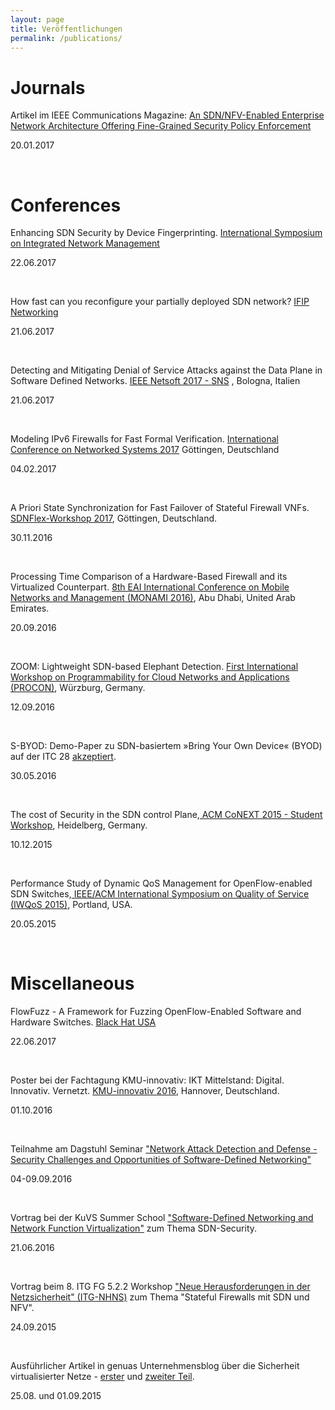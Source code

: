 ```yaml
---
layout: page
title: Veröffentlichungen
permalink: /publications/
---
```



<h1>Journals</h1>

Artikel im  IEEE Communications Magazine:  <a href="http://ieeexplore.ieee.org/document/7828267/">An SDN/NFV-Enabled Enterprise Network Architecture Offering Fine-Grained Security Policy Enforcement</a>

<p class="post-meta">20.01.2017</p><br>


<h1>Conferences</h1>

Enhancing SDN Security by Device Fingerprinting. <a href="http://im2017.ieee-im.org/"> International Symposium on Integrated Network Management</a>
<p class="post-meta">22.06.2017</p><br>

How fast can you reconfigure your partially deployed SDN network? <a href="http://networking.ifip.org/2017/">IFIP Networking</a>
<p class="post-meta">21.06.2017</p><br>

Detecting and Mitigating Denial of Service Attacks against the Data Plane in Software Defined Networks. <a href="http://http://sns2017.eu/">IEEE Netsoft 2017 - SNS</a> , Bologna, Italien

<p class="post-meta">21.06.2017</p><br>

Modeling IPv6 Firewalls for Fast Formal Verification. <a href="http://netsys17.uni-goettingen.de/">International Conference on Networked Systems 2017</a> Göttingen, Deutschland

<p class="post-meta">04.02.2017</p><br>

A Priori State Synchronization for Fast Failover of Stateful Firewall VNFs. <a href="http://sdnflex.org/">SDNFlex-Workshop 2017</a>, Göttingen, Deutschland.

<p class="post-meta">30.11.2016</p><br>

Processing Time Comparison of a Hardware-Based Firewall and its Virtualized Counterpart. <a href="http://mon-ami.org/2016/show/accepted-papers">8th EAI International Conference on Mobile Networks and Management (MONAMI 2016)</a>, Abu Dhabi, United Arab Emirates.

<p class="post-meta">20.09.2016</p><br>

ZOOM: Lightweight SDN-based Elephant Detection. <a href="http://procon-workshop.com/">First International Workshop on Programmability for Cloud Networks and Applications (PROCON)</a>, Würzburg, Germany.

<p class="post-meta">12.09.2016</p><br>

S-BYOD: Demo-Paper zu SDN-basiertem »Bring Your Own Device« (BYOD) auf der ITC 28 <a href="/project/2016/05/30/sbyod-demo-itc.html">akzeptiert</a>.

<p class="post-meta">30.05.2016</p><br>

The cost of Security in the SDN control Plane,<a href="http://conferences2.sigcomm.org/co-next/2015/#!/home"> ACM CoNEXT 2015 - Student Workshop</a>, Heidelberg, Germany.

<p class="post-meta">10.12.2015</p><br>

Performance Study of Dynamic QoS Management for OpenFlow-enabled SDN Switches,<a href="http://iwqos2015.ieee-iwqos.org/"> IEEE/ACM International Symposium on Quality of Service (IWQoS 2015)</a>, Portland, USA.

<p class="post-meta">20.05.2015</p><br>


<h1>Miscellaneous</h1>

FlowFuzz - A Framework for Fuzzing OpenFlow-Enabled Software and Hardware Switches. <a href="https://www.blackhat.com/us-17/"> Black Hat USA</a>
<p class="post-meta">22.06.2017</p><br>

Poster bei der Fachtagung KMU-innovativ: IKT Mittelstand: Digital. Innovativ. Vernetzt. <a href="http://www.softwaresysteme.pt-dlr.de/de/fachtagung-2016.php">KMU-innovativ 2016</a>, Hannover, Deutschland.

<p class="post-meta">01.10.2016</p><br>

Teilnahme am Dagstuhl Seminar <a href="http://www.dagstuhl.de/de/programm/kalender/semhp/?semnr=16361">"Network Attack Detection and Defense - Security Challenges and Opportunities of Software-Defined Networking"</a>

<p class="post-meta">04-09.09.2016</p><br>

Vortrag bei der KuVS Summer School <a href="https://cs.uni-paderborn.de/cn/events/kuvs2016/">"Software-Defined Networking and Network Function Virtualization"</a> zum Thema SDN-Security.

<p class="post-meta">21.06.2016</p><br>

Vortrag beim 8. ITG FG 5.2.2 Workshop <a href="http://kn.inf.uni-tuebingen.de/ITG-NHNS-2015">"Neue Herausforderungen in der Netzsicherheit" (ITG-NHNS)</a> zum Thema "Stateful Firewalls mit SDN und NFV".

<p class="post-meta">24.09.2015</p><br>

Ausführlicher Artikel in genuas Unternehmensblog über die Sicherheit virtualisierter Netze - <a href="https://blog.genua.de/blog/post/sardine-forschung-fuer-die-sicherheit-virtualisierter-netze-teil-1.html">erster</a> und <a href="https://blog.genua.de/blog/post/sardine-forschung-fuer-die-sicherheit-virtualisierter-netze-teil-2.html">zweiter Teil</a>.

<p class="post-meta">25.08. und 01.09.2015</p>
